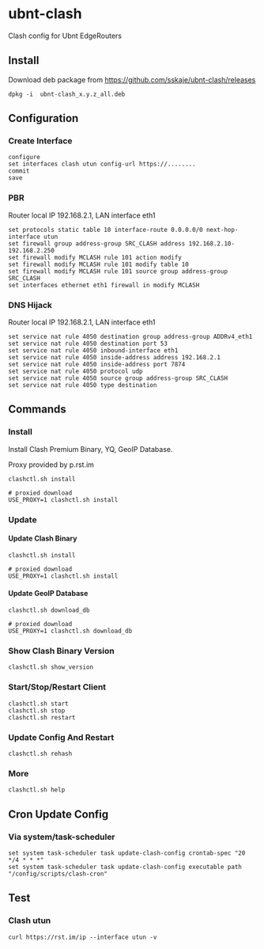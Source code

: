 # ubnt-clash

Clash config for Ubnt EdgeRouters

## Install 

Download deb package from https://github.com/sskaje/ubnt-clash/releases

```
dpkg -i  ubnt-clash_x.y.z_all.deb
```


## Configuration

### Create Interface

```
configure
set interfaces clash utun config-url https://........
commit
save

```

### PBR 

Router local IP 192.168.2.1, LAN interface eth1


```
set protocols static table 10 interface-route 0.0.0.0/0 next-hop-interface utun
set firewall group address-group SRC_CLASH address 192.168.2.10-192.168.2.250
set firewall modify MCLASH rule 101 action modify
set firewall modify MCLASH rule 101 modify table 10
set firewall modify MCLASH rule 101 source group address-group SRC_CLASH
set interfaces ethernet eth1 firewall in modify MCLASH

```

### DNS Hijack
Router local IP 192.168.2.1, LAN interface eth1


```
set service nat rule 4050 destination group address-group ADDRv4_eth1
set service nat rule 4050 destination port 53
set service nat rule 4050 inbound-interface eth1
set service nat rule 4050 inside-address address 192.168.2.1
set service nat rule 4050 inside-address port 7874
set service nat rule 4050 protocol udp
set service nat rule 4050 source group address-group SRC_CLASH
set service nat rule 4050 type destination

```



## Commands 

### Install 

Install Clash Premium Binary, YQ, GeoIP Database.

Proxy provided by p.rst.im

```
clashctl.sh install

# proxied download
USE_PROXY=1 clashctl.sh install
```

### Update  

#### Update Clash Binary

```
clashctl.sh install

# proxied download
USE_PROXY=1 clashctl.sh install
```

#### Update GeoIP Database


```
clashctl.sh download_db

# proxied download
USE_PROXY=1 clashctl.sh download_db
```

### Show Clash Binary Version 
```
clashctl.sh show_version
```

### Start/Stop/Restart Client 

```
clashctl.sh start
clashctl.sh stop
clashctl.sh restart
```

### Update Config And Restart
```
clashctl.sh rehash
```


### More

```
clashctl.sh help
```


## Cron Update Config


### Via system/task-scheduler

```
set system task-scheduler task update-clash-config crontab-spec "20 */4 * * *"
set system task-scheduler task update-clash-config executable path "/config/scripts/clash-cron"

```

## Test 

### Clash utun

```
curl https://rst.im/ip --interface utun -v
```





